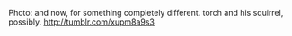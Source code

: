 Photo: and now, for something completely different. torch and his squirrel, possibly. http://tumblr.com/xupm8a9s3